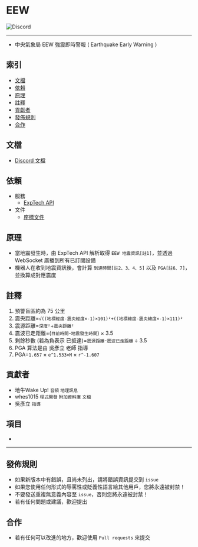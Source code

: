 # EEW
<img alt="Discord" src="https://img.shields.io/discord/926545182407688273">

------

- 中央氣象局 EEW 強震即時警報 ( Earthquake Early Warning )

## 索引
- [文檔](#文檔)
- [依賴](#依賴)
- [原理](#原理)
- [註釋](#註釋)
- [貢獻者](#貢獻者)
- [發佈規則](#發佈規則)
- [合作](#合作)

## 文檔
- [Discord 文檔](https://github.com/ExpTechTW/EEW/blob/%E4%B8%BB%E8%A6%81%E7%9A%84-(main)/Discord.md)

## 依賴
- 服務
  - [ExpTech API](https://github.com/ExpTechTW/API)
- 文件
  - [座標文件](https://github.com/ExpTechTW/EEW/blob/%E4%B8%BB%E8%A6%81%E7%9A%84-(main)/locations.json)

## 原理
- 當地震發生時，由 ExpTech API 解析取得 `EEW 地震資訊[註1]`，並透過 WebSocket 廣播到所有已訂閱設備
- 機器人在收到地震資訊後，會計算 `到達時間[註2、3、4、5]` 以及 `PGA[註6、7]`，並換算成對應震度

## 註釋
1. 預警盲區約為 75 公里
2. 震央距離=`√((地標經度-震央經度×-1)×101)²+((地標緯度-震央緯度×-1)×111)²`
3. 震源距離=`深度²`+`震央距離²`
4. 震波已走距離=(`目前時間`-`地震發生時間`) × 3.5
5. 剩餘秒數 (若為負表示 已抵達)=`震源距離`-`震波已走距離` ÷ 3.5
6. PGA 算法是由 吳彥立 老師 指導
7. PGA=`1.657` × `e^1.533×M` × `r^-1.607`

## 貢獻者
- 地牛Wake Up! `音頻` `地理訊息`
- whes1015 `程式開發` `附加資料庫` `文檔`
- 吳彥立 `指導`

## 項目
- 

------

## 發佈規則
- 如果新版本中有錯誤，且尚未列出，請將錯誤資訊提交到 ```issue```
- 如果您使用任何形式的辱罵性或貶義性語言給其他用戶，您將永遠被封禁！
- 不要發送重複無意義內容至 ```issue```，否則您將永遠被封禁！
- 若有任何問題或建議，歡迎提出

## 合作
- 若有任何可以改進的地方，歡迎使用 ```Pull requests``` 來提交
